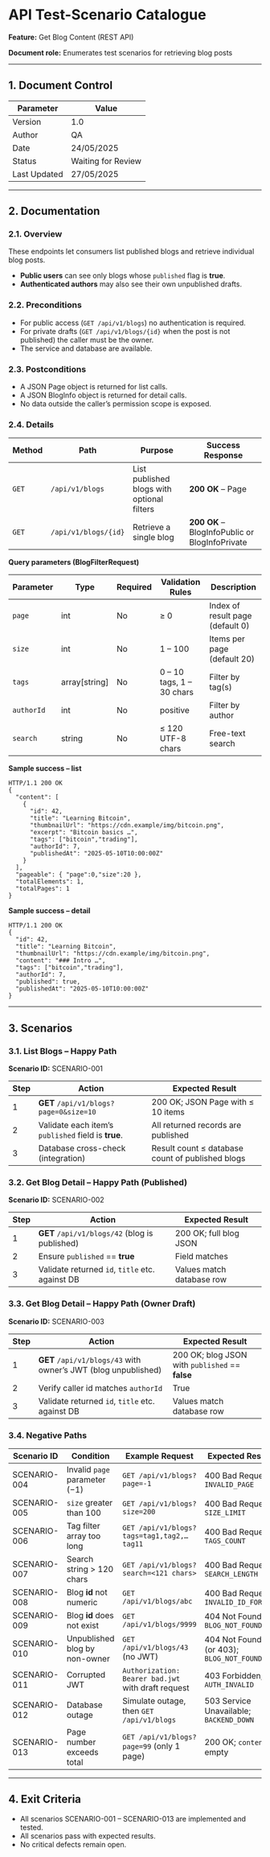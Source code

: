 # API Test-Scenario Catalogue  

**Feature:** Get Blog Content (REST API)  

**Document role:** Enumerates test scenarios for retrieving blog posts  

---

## 1. Document Control  

Parameter | Value
--- | ---
Version | 1.0
Author | QA
Date | 24/05/2025
Status | Waiting for Review
Last Updated | 27/05/2025

---

## 2. Documentation  

### 2.1. Overview  

These endpoints let consumers list published blogs and retrieve individual blog posts.  
- **Public users** can see only blogs whose `published` flag is **true**.  
- **Authenticated authors** may also see their own unpublished drafts.  

### 2.2. Preconditions  

- For public access (`GET /api/v1/blogs`) no authentication is required.  
- For private drafts (`GET /api/v1/blogs/{id}` when the post is not published) the caller must be the owner.  
- The service and database are available.  

### 2.3. Postconditions  

- A JSON Page object is returned for list calls.  
- A JSON BlogInfo object is returned for detail calls.  
- No data outside the caller’s permission scope is exposed.  

### 2.4. Details  

| Method | Path | Purpose | Success Response |
| --- | --- | --- | --- |
| `GET` | `/api/v1/blogs` | List published blogs with optional filters | **200 OK** – Page<BlogInfoPublic> |
| `GET` | `/api/v1/blogs/{id}` | Retrieve a single blog | **200 OK** – BlogInfoPublic or BlogInfoPrivate |

**Query parameters (BlogFilterRequest)**  

Parameter | Type | Required | Validation Rules | Description
--- | --- | --- | --- | ---
`page` | int | No | ≥ 0 | Index of result page (default 0)
`size` | int | No | 1 – 100 | Items per page (default 20)
`tags` | array[string] | No | 0 – 10 tags, 1 – 30 chars | Filter by tag(s)
`authorId` | int | No | positive | Filter by author
`search` | string | No | ≤ 120 UTF-8 chars | Free-text search

**Sample success – list**  

```http
HTTP/1.1 200 OK
{
  "content": [
    {
      "id": 42,
      "title": "Learning Bitcoin",
      "thumbnailUrl": "https://cdn.example/img/bitcoin.png",
      "excerpt": "Bitcoin basics …",
      "tags": ["bitcoin","trading"],
      "authorId": 7,
      "publishedAt": "2025-05-10T10:00:00Z"
    }
  ],
  "pageable": { "page":0,"size":20 },
  "totalElements": 1,
  "totalPages": 1
}
```

**Sample success – detail**  

```http
HTTP/1.1 200 OK
{
  "id": 42,
  "title": "Learning Bitcoin",
  "thumbnailUrl": "https://cdn.example/img/bitcoin.png",
  "content": "### Intro …",
  "tags": ["bitcoin","trading"],
  "authorId": 7,
  "published": true,
  "publishedAt": "2025-05-10T10:00:00Z"
}
```

---

## 3. Scenarios  

### 3.1. List Blogs – Happy Path  
**Scenario ID:** SCENARIO-001  

Step | Action | Expected Result
--- | --- | ---
1 | **GET** `/api/v1/blogs?page=0&size=10` | 200 OK; JSON Page with ≤ 10 items
2 | Validate each item’s `published` field is **true**. | All returned records are published
3 | Database cross-check (integration) | Result count ≤ database count of published blogs

### 3.2. Get Blog Detail – Happy Path (Published)  
**Scenario ID:** SCENARIO-002  

Step | Action | Expected Result
--- | --- | ---
1 | **GET** `/api/v1/blogs/42` (blog is published) | 200 OK; full blog JSON
2 | Ensure `published` == **true** | Field matches
3 | Validate returned `id`, `title` etc. against DB | Values match database row

### 3.3. Get Blog Detail – Happy Path (Owner Draft)  
**Scenario ID:** SCENARIO-003  

Step | Action | Expected Result
--- | --- | ---
1 | **GET** `/api/v1/blogs/43` with owner’s JWT (blog unpublished) | 200 OK; blog JSON with `published` == **false**
2 | Verify caller id matches `authorId` | True
3 | Validate returned `id`, `title` etc. against DB | Values match database row

### 3.4. Negative Paths  

Scenario ID | Condition | Example Request | Expected Result
--- | --- | --- | ---
SCENARIO-004 | Invalid `page` parameter (−1) | `GET /api/v1/blogs?page=-1` | 400 Bad Request; `INVALID_PAGE`
SCENARIO-005 | `size` greater than 100 | `GET /api/v1/blogs?size=200` | 400 Bad Request; `SIZE_LIMIT`
SCENARIO-006 | Tag filter array too long | `GET /api/v1/blogs?tags=tag1,tag2,…tag11` | 400 Bad Request; `TAGS_COUNT`
SCENARIO-007 | Search string > 120 chars | `GET /api/v1/blogs?search=<121 chars>` | 400 Bad Request; `SEARCH_LENGTH`
SCENARIO-008 | Blog **id** not numeric | `GET /api/v1/blogs/abc` | 400 Bad Request; `INVALID_ID_FORMAT`
SCENARIO-009 | Blog **id** does not exist | `GET /api/v1/blogs/9999` | 404 Not Found; `BLOG_NOT_FOUND`
SCENARIO-010 | Unpublished blog by non-owner | `GET /api/v1/blogs/43` (no JWT) | 404 Not Found (or 403); `BLOG_NOT_FOUND`
SCENARIO-011 | Corrupted JWT | `Authorization: Bearer bad.jwt` with draft request | 403 Forbidden; `AUTH_INVALID`
SCENARIO-012 | Database outage | Simulate outage, then `GET /api/v1/blogs` | 503 Service Unavailable; `BACKEND_DOWN`
SCENARIO-013 | Page number exceeds total | `GET /api/v1/blogs?page=99` (only 1 page) | 200 OK; `content` empty

---

## 4. Exit Criteria  

- All scenarios SCENARIO-001 – SCENARIO-013 are implemented and tested.  
- All scenarios pass with expected results.  
- No critical defects remain open.  
